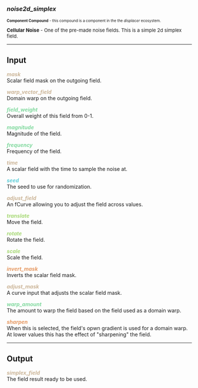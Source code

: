 ### ***noise2d_simplex***
<font size = 1>**Component Compound** - this compound is a component in the the *displacer* ecosystem.<br /><br /></font>
<font size = 2>**Cellular Noise** - One of the pre-made noise fields.  This is a simple 2d simplex field.</font><br />

***
## Input
<span style="color:#CCB699">***mask***</span>
<br />Scalar field mask on the outgoing field.

<span style="color:#CCB699">***warp_vector_field***</span>
<br />Domain warp on the outgoing field.

<span style="color:#82D99F">***field_weight***</span>
<br />Overall weight of this field from 0-1.

<span style="color:#82D99F">***magnitude***</span>
<br />Magnitude of the field.

<span style="color:#82D99F">***frequency***</span>
<br />Frequency of the field.

<span style="color:#CCB699">***time***</span>
<br />A scalar field with the time to sample the noise at. 

<span style="color:#62CFD9">***seed***</span>
<br />The seed to use for randomization.

<span style="color:#CCB699">***adjust_field***</span>
<br />An fCurve allowing you to adjust the field across values.

<span style="color:#A8D977">***translate***</span>
<br />Move the field.

<span style="color:#A8D977">***rotate***</span>
<br />Rotate the field.

<span style="color:#A8D977">***scale***</span>
<br />Scale the field.

<span style="color:#E69963">***invert_mask***</span>
<br />Inverts the scalar field mask.

<span style="color:#CCB699">***adjust_mask***</span>
<br />A curve input that adjusts the scalar field mask.

<span style="color:#82D99F">***warp_amount***</span>
<br />The amount to warp the field based on the field used as a domain warp.

<span style="color:#E69963">***sharpen***</span>
<br />When this is selected, the field's opwn gradient is used for a domain warp.  At lower values this has the effect of "sharpening" the field.


***
## Output
<span style="color:#CCB699">***simplex_field***</span>
<br />The field result ready to be used.

